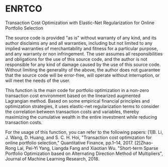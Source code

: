 # ENRTCO
Transaction Cost Optimization with Elastic-Net Regularization for Online Portfolio Selection

The source code is provided "as is" without warranty of any kind, and its author disclaims any and all warranties, including but not limited to any implied warranties of merchantability and fitness for a particular purpose, and any warranty or non infringement. The user assumes all responsibilities and obligations for the use of this source code, and the author is not responsible for any kind of damage caused by the use of this source code. Without limiting the generality of the above, the author does not guarantee that the source code will be error-free, will operate without interruption, or will meet the needs of the user.
  
This function is the main code for portfolio optimization in a non-zero transaction cost environment based on the linearized augmented Lagrangian method. Based on some empirical financial principles and optimization strategies, it uses elastic-net regularization terms to consider the correlation between transaction costs and variables, thereby maximizing the cumulative wealth in the entire investment while reducing transaction costs.

For the usage of this function, you can refer to the following papers:
[1]B. Li, J. Wang, D. Huang, and S. C. H. Hoi, "Transaction cost optimization for online portfolio selection," Quantitative Finance, pp.1–14, 2017.
[2]Zhao-Rong Lai, Pei-Yi Yang, Liangda Fang and Xiaotian Wu. "Short-term Sparse Portfolio Optimization based on Alternating Direction Method of Multipliers", Journal of Machine Learning Research, 2018.
